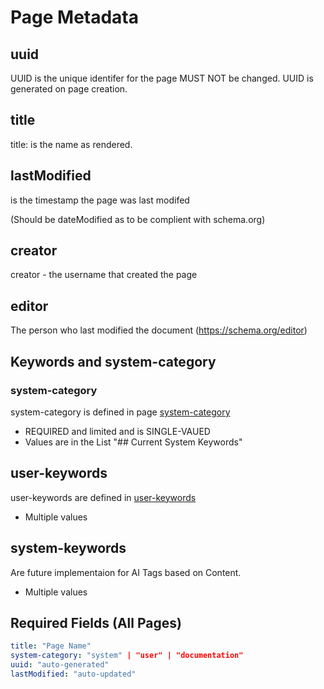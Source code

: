 # Page Metadata

## uuid
UUID is the unique identifer for the page MUST NOT be changed.
UUID is generated on page creation.

## title
title: is the name as rendered.

## lastModified
is the timestamp the page was last modifed

(Should be dateModified as to be complient with schema.org)

## creator
creator - the username that created the page

## editor
The person who last modified the document (<https://schema.org/editor>)

## Keywords and system-category

### system-category

system-category is defined in page [system-category](../required-pages/5100a3df-0d87-4d85-87de-359f51029c67.md)
- REQUIRED and limited and is SINGLE-VAUED
- Values are in the List "## Current System Keywords"

## user-keywords
user-keywords are defined in [user-keywords](../required-pages/e3bc8a66-9a68-47bb-af14-d6f8b611a3b2.md)
- Multiple values

## system-keywords
Are future implementaion for AI Tags based on Content.
- Multiple values

## Required Fields (All Pages)
```yaml
title: "Page Name"
system-category: "system" | "user" | "documentation"
uuid: "auto-generated"
lastModified: "auto-updated"
```
